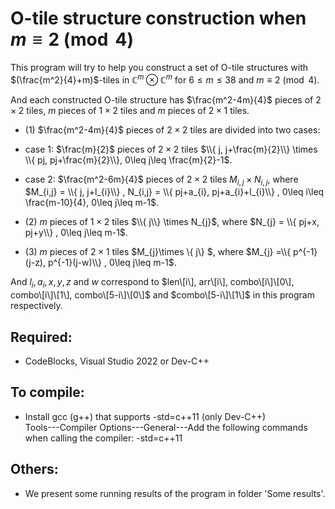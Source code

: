 # O-tile structure construction when $m\equiv 2 \pmod{4}$
This program will try to help you construct a set of O-tile structures with $(\frac{m^2}{4}+m)$-tiles in $\mathbb{C}^m \otimes \mathbb{C}^m$ for $6\leq m\leq 38$ and $m\equiv 2 \pmod 4$.

And each constructed O-tile structure has $\frac{m^2-4m}{4}$ pieces of $2\times 2$ tiles, $m$ pieces of $1\times 2$ tiles and $m$ pieces of $2\times 1$ tiles.

- (1)	$\frac{m^2-4m}{4}$ pieces of $2\times 2$ tiles are divided into two cases: 

- case 1: $\frac{m}{2}$ pieces of $2\times 2$ tiles $\\{ j, j+\frac{m}{2}\\} \times \\{ pj, pj+\frac{m}{2}\\}, 0\leq j\leq \frac{m}{2}-1$.

- case 2: $\frac{m^2-6m}{4}$ pieces of $2\times 2$ tiles $M_{i,j}\times N_{i,j}$, where $M_{i,j} = \\{ j, j+l_{i}\\} , N_{i,j} = \\{ pj+a_{i}, pj+a_{i}+l_{i}\\} , 0\leq i\leq \frac{m-10}{4}, 0\leq j\leq m-1$.
- (2) $m$ pieces of $1\times 2$ tiles $\\{ j\\} \times N_{j}$, where $N_{j} = \\{ pj+x, pj+y\\} , 0\leq j\leq m-1$.
- (3) $m$ pieces of $2\times 1$ tiles $M_{j}\times \\{ j\\} $, where $M_{j} =\\{ p^{-1}(j-z), p^{-1}(j-w)\\} , 0\leq j\leq m-1$.

And $l_{i}, a_{i}, x, y, z$ and $w$ correspond to $len\[i\], arr\[i\], combo\[i\]\[0\], combo\[i\]\[1\], combo\[5-i\]\[0\]$ and $combo\[5-i\]\[1\]$ in this program respectively.


## Required:
- CodeBlocks, Visual Studio 2022 or Dev-C++


## To compile:
* Install gcc (g++) that supports -std=c++11 (only Dev-C++)  
Tools---Compiler Options---General---Add the following commands when calling the compiler: -std=c++11  


## Others:
- We present some running results of the program in folder 'Some results'. 

